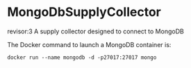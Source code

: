 # MongoDbSupplyCollector
revisor:3
A supply collector designed to connect to MongoDB

The Docker command to launch a MongoDB container is:

```docker run --name mongodb -d -p27017:27017 mongo```

